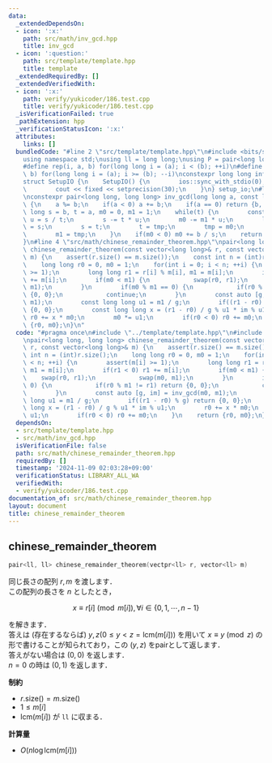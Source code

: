 ```yaml
---
data:
  _extendedDependsOn:
  - icon: ':x:'
    path: src/math/inv_gcd.hpp
    title: inv_gcd
  - icon: ':question:'
    path: src/template/template.hpp
    title: template
  _extendedRequiredBy: []
  _extendedVerifiedWith:
  - icon: ':x:'
    path: verify/yukicoder/186.test.cpp
    title: verify/yukicoder/186.test.cpp
  _isVerificationFailed: true
  _pathExtension: hpp
  _verificationStatusIcon: ':x:'
  attributes:
    links: []
  bundledCode: "#line 2 \"src/template/template.hpp\"\n#include <bits/stdc++.h>\n\
    using namespace std;\nusing ll = long long;\nusing P = pair<long long, long long>;\n\
    #define rep(i, a, b) for(long long i = (a); i < (b); ++i)\n#define rrep(i, a,\
    \ b) for(long long i = (a); i >= (b); --i)\nconstexpr long long inf = 4e18;\n\
    struct SetupIO {\n    SetupIO() {\n        ios::sync_with_stdio(0);\n        cin.tie(0);\n\
    \        cout << fixed << setprecision(30);\n    }\n} setup_io;\n#line 3 \"src/math/inv_gcd.hpp\"\
    \nconstexpr pair<long long, long long> inv_gcd(long long a, const long long b)\
    \ {\n    a %= b;\n    if(a < 0) a += b;\n    if(a == 0) return {b, 0};\n    long\
    \ long s = b, t = a, m0 = 0, m1 = 1;\n    while(t) {\n        const long long\
    \ u = s / t;\n        s -= t * u;\n        m0 -= m1 * u;\n        long long tmp\
    \ = s;\n        s = t;\n        t = tmp;\n        tmp = m0;\n        m0 = m1;\n\
    \        m1 = tmp;\n    }\n    if(m0 < 0) m0 += b / s;\n    return {s, m0};\n\
    }\n#line 4 \"src/math/chinese_remainder_theorem.hpp\"\npair<long long, long long>\
    \ chinese_remainder_theorem(const vector<long long>& r, const vector<long long>&\
    \ m) {\n    assert(r.size() == m.size());\n    const int n = (int)r.size();\n\
    \    long long r0 = 0, m0 = 1;\n    for(int i = 0; i < n; ++i) {\n        assert(m[i]\
    \ >= 1);\n        long long r1 = r[i] % m[i], m1 = m[i];\n        if(r1 < 0) r1\
    \ += m[i];\n        if(m0 < m1) {\n            swap(r0, r1);\n            swap(m0,\
    \ m1);\n        }\n        if(m0 % m1 == 0) {\n            if(r0 % m1 != r1) return\
    \ {0, 0};\n            continue;\n        }\n        const auto [g, im] = inv_gcd(m0,\
    \ m1);\n        const long long u1 = m1 / g;\n        if((r1 - r0) % g) return\
    \ {0, 0};\n        const long long x = (r1 - r0) / g % u1 * im % u1;\n       \
    \ r0 += x * m0;\n        m0 *= u1;\n        if(r0 < 0) r0 += m0;\n    }\n    return\
    \ {r0, m0};\n}\n"
  code: "#pragma once\n#include \"../template/template.hpp\"\n#include \"./inv_gcd.hpp\"\
    \npair<long long, long long> chinese_remainder_theorem(const vector<long long>&\
    \ r, const vector<long long>& m) {\n    assert(r.size() == m.size());\n    const\
    \ int n = (int)r.size();\n    long long r0 = 0, m0 = 1;\n    for(int i = 0; i\
    \ < n; ++i) {\n        assert(m[i] >= 1);\n        long long r1 = r[i] % m[i],\
    \ m1 = m[i];\n        if(r1 < 0) r1 += m[i];\n        if(m0 < m1) {\n        \
    \    swap(r0, r1);\n            swap(m0, m1);\n        }\n        if(m0 % m1 ==\
    \ 0) {\n            if(r0 % m1 != r1) return {0, 0};\n            continue;\n\
    \        }\n        const auto [g, im] = inv_gcd(m0, m1);\n        const long\
    \ long u1 = m1 / g;\n        if((r1 - r0) % g) return {0, 0};\n        const long\
    \ long x = (r1 - r0) / g % u1 * im % u1;\n        r0 += x * m0;\n        m0 *=\
    \ u1;\n        if(r0 < 0) r0 += m0;\n    }\n    return {r0, m0};\n}"
  dependsOn:
  - src/template/template.hpp
  - src/math/inv_gcd.hpp
  isVerificationFile: false
  path: src/math/chinese_remainder_theorem.hpp
  requiredBy: []
  timestamp: '2024-11-09 02:03:28+09:00'
  verificationStatus: LIBRARY_ALL_WA
  verifiedWith:
  - verify/yukicoder/186.test.cpp
documentation_of: src/math/chinese_remainder_theorem.hpp
layout: document
title: chinese_remainder_theorem
---
```


## chinese_remainder_theorem

```cpp
pair<ll, ll> chinese_remainder_theorem(vectpr<ll> r, vector<ll> m)
```

同じ長さの配列 $r, m$ を渡します．<br>
この配列の長さを $n$ としたとき，

$$x \equiv r[i] \pmod{m[i]}, \forall i \in \lbrace 0,1,\cdots, n - 1 \rbrace$$

を解きます．<br>
答えは (存在するならば) $y, z (0 \leq y < z = \mathrm{lcm}(m[i]))$ を用いて $x \equiv y \pmod z$ の形で書けることが知られており，この $(y, z)$ をpairとして返します．<br>
答えがない場合は $(0, 0)$ を返します．<br>
$n = 0$ の時は $(0, 1)$ を返します．

**制約**

- $r.\mathrm{size}() = m.\mathrm{size}()$
- $1 \le m[i]$
- $\mathrm{lcm} (m[i])$ が `ll` に収まる．

**計算量**

- $O(n \log \mathrm{lcm} (m[i]))$